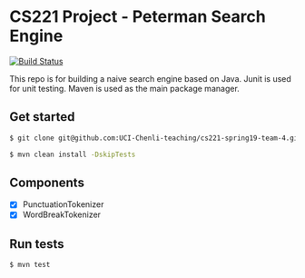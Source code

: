 # CS221 Project - Peterman Search Engine

[![Build Status](https://travis-ci.com/UCI-Chenli-teaching/cs221-spring19-team-4.svg?token=RHoX67zjazPBbqmQGxcT&branch=master)](https://travis-ci.com/UCI-Chenli-teaching/cs221-spring19-team-4)

This repo is for building a naive search engine based on Java. 
Junit is used for unit testing.
Maven is used as the main package manager.

## Get started

```bash
$ git clone git@github.com:UCI-Chenli-teaching/cs221-spring19-team-4.git

$ mvn clean install -DskipTests
```

## Components

* [x] PunctuationTokenizer
* [x] WordBreakTokenizer

## Run tests

```bash
$ mvn test
```
